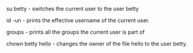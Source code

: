 su betty - switches the current user to the user betty

id -un - prints the effective username of the current user.

groups -  prints all the groups the current user is part of

chown betty hello - changes the owner of the file hello to the user betty.
